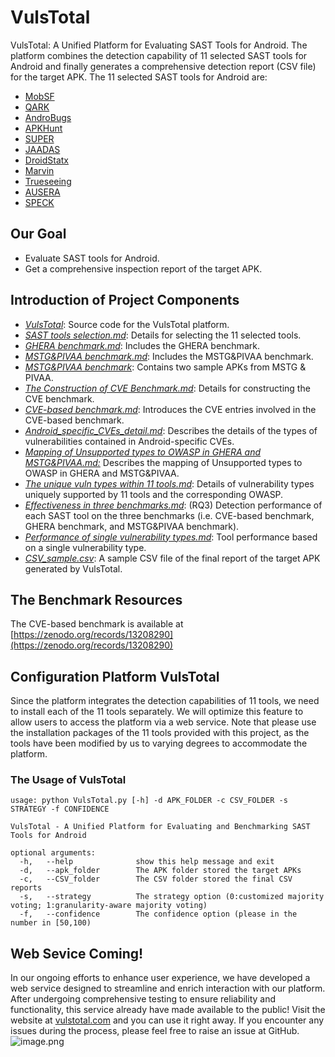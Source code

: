 # VulsTotal
VulsTotal: A Unified Platform for Evaluating SAST Tools for Android.
The platform combines the detection capability of 11 selected SAST tools for Android and finally generates a comprehensive detection report (CSV file) for the target APK.
The 11 selected SAST tools for Android are:

- [MobSF](https://github.com/MobSF/Mobile-Security-Framework-MobSF)
- [QARK](https://github.com/linkedin/qark)
- [AndroBugs](https://github.com/AndroBugs/AndroBugs_Framework)
- [APKHunt](https://github.com/Cyber-Buddy/APKHunt)
- [SUPER](https://github.com/SUPERAndroidAnalyzer/super)
- [JAADAS](https://github.com/flankerhqd/JAADAS)
- [DroidStatx](https://github.com/clviper/droidstatx)
- [Marvin](https://github.com/programa-stic/Marvin-static-Analyzer)
- [Trueseeing](https://github.com/alterakey/trueseeing)
- [AUSERA](https://github.com/tjusenchen/AUSERA)
- [SPECK](https://github.com/SPRITZ-Research-Group/SPECK)

## Our Goal

- Evaluate SAST tools for Android.
- Get a comprehensive inspection report of the target APK.

## Introduction of Project Components

- [_VulsTotal_](https://github.com/android-app-sast/VulsTotal/tree/master/Vulstotal): Source code for the VulsTotal platform.
- [_SAST tools selection.md_](https://github.com/android-app-sast/VulsTotal/blob/master/SAST%20Tools%20Selection.md): Details for selecting the 11 selected tools.
- [_GHERA benchmark.md_](https://github.com/android-app-sast/VulsTotal/blob/master/GHERA%20benchmark.md): Includes the GHERA benchmark.
- [_MSTG&PIVAA benchmark.md_](https://github.com/android-app-sast/VulsTotal/blob/master/MSTG%26PIVAA%20benchmark.md): Includes the MSTG&PIVAA benchmark.
- [_MSTG&PIVAA benchmark_](https://github.com/android-app-sast/VulsTotal/tree/master/MSTG%26PIVAA%20benchmark): Contains two sample APKs from MSTG & PIVAA.
- [_The Construction of CVE Benchmark.md_](https://github.com/android-app-sast/VulsTotal/blob/master/The%20Construction%20of%20CVE%20Benchmark.md): Details for constructing the CVE benchmark.
- [_CVE-based benchmark.md_](https://github.com/android-app-sast/VulsTotal/blob/master/CVE-based%20benchmark.md): Introduces the CVE entries involved in the CVE-based benchmark.
- [_Android_specific_CVEs_detail.md_](https://github.com/android-app-sast/VulsTotal/blob/master/Android-specific%20CVEs%20detail.md): Describes the details of the types of vulnerabilities contained in Android-specific CVEs.
- [_Mapping of Unsupported types to OWASP in GHERA and MSTG&PIVAA.md:_](https://github.com/android-app-sast/VulsTotal/blob/master/Mapping%20of%20Unsupported%20types%20to%20OWASP%20in%20GHERA%20and%20MSTG%26PIVAA.md) Describes the mapping of Unsupported types to OWASP in GHERA and MSTG&PIVAA.
- [_The unique vuln types within 11 tools.md_](https://github.com/android-app-sast/VulsTotal/blob/master/The%20unique%20vuln%20types%20within%2011%20tools.md): Details of vulnerability types uniquely supported by 11 tools and the corresponding OWASP.
- [_Effectiveness in three benchmarks.md_](https://github.com/android-app-sast/VulsTotal/blob/master/Effectiveness%20on%20Three%20Benchmarks.md): (RQ3) Detection performance of each SAST tool on the three benchmarks (i.e. CVE-based benchmark, GHERA benchmark, and MSTG&PIVAA benchmark).
- [_Performance of single vulnerability types.md_](https://github.com/android-app-sast/VulsTotal/blob/master/Performance%20of%20single%20vulnerability%20types.md): Tool performance based on a single vulnerability type.
- [_CSV_sample.csv_](https://github.com/android-app-sast/VulsTotal/blob/master/CSV_sample.csv): A sample CSV file of the final report of the target APK generated by VulsTotal.

## The Benchmark Resources
The CVE-based benchmark is available at [https://zenodo.org/records/13208290](https://zenodo.org/records/13208290)

## Configuration Platform VulsTotal
Since the platform integrates the detection capabilities of 11 tools, we need to install each of the 11 tools separately. We will optimize this feature to allow users to access the platform via a web service.
Note that please use the installation packages of the 11 tools provided with this project, as the tools have been modified by us to varying degrees to accommodate the platform.
### The Usage of VulsTotal
```
usage: python VulsTotal.py [-h] -d APK_FOLDER -c CSV_FOLDER -s STRATEGY -f CONFIDENCE

VulsTotal - A Unified Platform for Evaluating and Benchmarking SAST Tools for Android

optional arguments:
  -h, 	--help            	show this help message and exit
  -d, 	--apk_folder  		The APK folder stored the target APKs
  -c, 	--CSV_folder 	 	The CSV folder stored the final CSV reports
  -s, 	--strategy  		The strategy option (0:customized majority voting; 1:granularity-aware majority voting)
  -f, 	--confidence  		The confidence option (please in the number in [50,100)
```

## Web Sevice Coming!
In our ongoing efforts to enhance user experience, we have developed a web service designed to streamline and enrich interaction with our platform. After undergoing comprehensive testing to ensure reliability and functionality, this service already have made available to the public!
Visit the website at [vulstotal.com](vulstotal.com) and you can use it right away. If you encounter any issues during the process, please feel free to raise an issue at GitHub.
![image.png](https://cdn.nlark.com/yuque/0/2024/png/28458590/1724320486469-81820845-c027-4e51-8b92-c63a8fd172ee.png#averageHue=%23fdfdfd&clientId=u409f8435-2c56-4&from=paste&height=822&id=uf0166c57&originHeight=1644&originWidth=3000&originalType=binary&ratio=2&rotation=0&showTitle=false&size=198975&status=done&style=none&taskId=ue8792630-353d-4bd7-ab06-834bb788b72&title=&width=1500)

